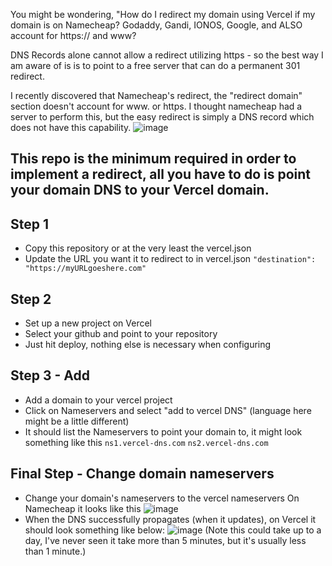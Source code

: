 You might be wondering, "How do I redirect my domain using Vercel if my domain is on Namecheap? Godaddy, Gandi, IONOS, Google, and ALSO account for https:// and www? 

DNS Records alone cannot allow a redirect utilizing https - so the best way I am aware of is is to point to a free server that can do a permanent 301 redirect.

I recently discovered that Namecheap's redirect, the "redirect domain" section doesn't account for www. or https. I thought namecheap had a server to perform this, but the easy redirect is simply a DNS record which does not have this capability.
![image](https://github.com/proven-design/vercelredirect/assets/49770117/e8374e6d-05f0-47ec-a060-9fa3e7c5a7b9)

## This repo is the minimum required in order to implement a redirect, all you have to do is point your domain DNS to your Vercel domain.

## Step 1
- Copy this repository or at the very least the vercel.json
- Update the URL you want it to redirect to in vercel.json `"destination": "https://myURLgoeshere.com"`

## Step 2
- Set up a new project on Vercel
- Select your github and point to your repository
- Just hit deploy, nothing else is necessary when configuring

## Step 3 - Add 
- Add a domain to your vercel project
- Click on Nameservers and select "add to vercel DNS" (language here might be a little different)
- It should list the Nameservers to point your domain to, it might look something like this 
`ns1.vercel-dns.com` 
`ns2.vercel-dns.com`

## Final Step - Change domain nameservers
- Change your domain's nameservers to the vercel nameservers
On Namecheap it looks like this
![image](https://github.com/proven-design/vercelredirect/assets/49770117/ff2dc6fd-eb6d-414e-8a6b-3c328763d043)
- When the DNS successfully propagates (when it updates), on Vercel it should look something like below:
![image](https://github.com/proven-design/vercelredirect/assets/49770117/6bfe45da-ea82-4168-96c4-fd3158a409e3)
(Note this could take up to a day, I've never seen it take more than 5 minutes, but it's usually less than 1 minute.)

